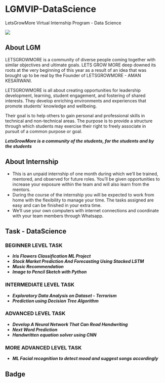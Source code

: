 # LGMVIP-DataScience
LetsGrowMore Virtual Internship Program - Data Science

![](https://letsgrowmore.in/wp-content/uploads/2021/05/cropped-growmore-removebg-preview.png)

## About LGM

LETSGROWMORE is a community of diverse people coming together with similar objectives and ultimate goals. 
LETS GROW MORE deep downed its roots at the very beginning of this year as a result of an idea that was brought up to be real by the Founder of LETSGROWMORE - AMAN KESARWANI.

LETSGROWMORE is all about creating opportunities for leadership development, learning, student engagement, and fostering of shared interests. 
They develop enriching environments and experiences that promote students' knowledge and wellbeing.

Their goal is to help others to gain personal and professional skills in technical and non-technical areas. 
The purpose is to provide a structure through which students may exercise their right to freely associate in pursuit of a common purpose or goal.

**_LetsGrowMore is a community of the students, for the students and by the students_**

## About Internship

- This is an unpaid internship of one month during which we’ll be trained, mentored, and observed for future roles. You’ll be given opportunities to increase your exposure within the team and will also learn from the mentors.
- During the course of the internship you will be expected to work from home with the flexibility to manage your time. The tasks assigned are easy and can be finished in your extra time.
- We’ll use your own computers with internet connections and coordinate with your team members through Whatsapp.

## Task - DataScience

### **BEGINNER LEVEL TASK**

- **_Iris Flowers Classification ML Project_**
- **_Stock Market Prediction And Forecasting Using Stacked LSTM_**
- **_Music Recommendation_**
- **_Image to Pencil Sketch with Python_**

### **INTERMEDIATE LEVEL TASK**

- **_Exploratory Data Analysis on Dataset - Terrorism_**
- **_Prediction using Decision Tree  Algorithm_** 

### **ADVANCED LEVEL TASK**

- **_Develop A Neural Network That Can Read Handwriting_**
- **_Next Word Prediction_**
- **_Handwritten equation solver using CNN_**

### **MORE ADVANCED LEVEL TASK**

- **_ML Facial recognition to detect mood and suggest songs accordingly_**

## Badge


























